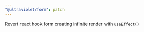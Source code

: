 ```yaml
---
"@ultraviolet/form": patch
---
```


Revert react hook form creating infinite render with `useEffect()`
